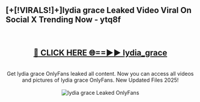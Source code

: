<h2>[+[!VIRALS!]+]lydia grace Leaked Video Viral On Social X Trending Now - ytq8f</h2>
<br>
<div align="center">
<h2><a href="https://libra.edu.pl?lydia_grace" rel="nofollow">🔴 CLICK HERE 🌐==►► lydia_grace</a></h2>
<br>
Get lydia grace OnlyFans leaked all content. Now you can access all videos and pictures of lydia grace OnlyFans. New Updated Files 2025!
<br>
<br>
<a href="https://libra.edu.pl?lydia_grace" rel="nofollow" data-target="animated-image.originalLink"><img src="https://i.ibb.co.com/WyWwxjT/player-gif2.gif" alt="lydia grace Leaked OnlyFans" style="max-width: 100%; display: inline-block;" data-target="animated-image.originalImage"></a>
</div>
<br>